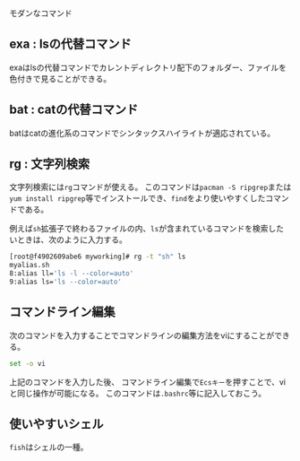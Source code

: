 



モダンなコマンド


## exa : lsの代替コマンド

exaはlsの代替コマンドでカレントディレクトリ配下のフォルダー、ファイルを色付きで見ることができる。



## bat : catの代替コマンド

batはcatの進化系のコマンドでシンタックスハイライトが適応されている。


## rg : 文字列検索

文字列検索には`rg`コマンドが使える。
このコマンドは`pacman -S ripgrep`または`yum install ripgrep`等でインストールでき、`find`をより使いやすくしたコマンドである。

例えば`sh`拡張子で終わるファイルの内、`ls`が含まれているコマンドを検索したいときは、次のように入力する。

```sh
[root@f4902609abe6 myworking]# rg -t "sh" ls
myalias.sh
8:alias ll='ls -l --color=auto'
9:alias ls='ls --color=auto'
```


## コマンドライン編集

次のコマンドを入力することでコマンドラインの編集方法をviにすることができる。

```sh
set -o vi
```

上記のコマンドを入力した後、
コマンドライン編集で`Ecsキー`を押すことで、viと同じ操作が可能になる。
このコマンドは`.bashrc`等に記入しておこう。



## 使いやすいシェル

`fish`はシェルの一種。





























































